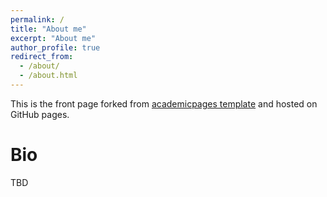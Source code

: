 ```yaml
---
permalink: /
title: "About me"
excerpt: "About me"
author_profile: true
redirect_from: 
  - /about/
  - /about.html
---
```


This is the front page forked from [academicpages template](https://github.com/academicpages/academicpages.github.io) and hosted on GitHub pages. 

Bio
======
TBD

